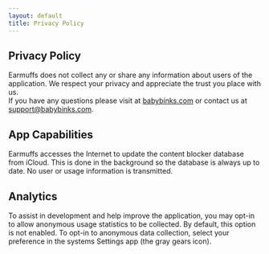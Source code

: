```yaml
---
layout: default
title: Privacy Policy
---
```


## Privacy Policy ##
Earmuffs does not collect any or share any information about users of the 
application.  We respect your privacy and appreciate the trust you place with us.  
If you have any questions please visit at <a href='http://babybinks.com'>babybinks.com</a> or
contact us at <a href='mailto:support@babybinks.com'>support@babybinks.com</a>.

## App Capabilities ##
Earmuffs accesses the Internet to update the content blocker database from iCloud.
This is done in the background so the database is always up to date.  No user or
usage information is transmitted.

## Analytics ##
To assist in
development and help improve the application, you may opt-in to allow anonymous 
usage statistics to be collected.  By default, this option is not enabled.  To opt-in
to anonymous data collection, select your preference in the systems Settings app
(the gray gears icon).

